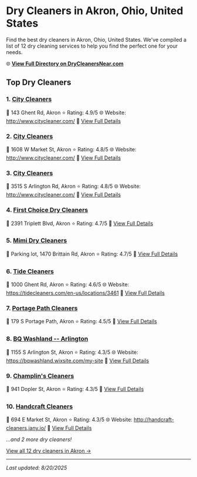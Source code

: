 # Dry Cleaners in Akron, Ohio, United States

Find the best dry cleaners in Akron, Ohio, United States. We've compiled a list of 12 dry cleaning services to help you find the perfect one for your needs.

🌐 **[View Full Directory on DryCleanersNear.com](https://drycleanersnear.com/city/US/Ohio/Akron)**

## Top Dry Cleaners

### 1. [City Cleaners](https://drycleanersnear.com/dryCleaner/6875b6319b5c02c2ea277c49/city-cleaners)
📍 143 Ghent Rd, Akron
⭐ Rating: 4.9/5
🌐 Website: http://www.citycleaner.com/
🔗 [View Full Details](https://drycleanersnear.com/dryCleaner/6875b6319b5c02c2ea277c49/city-cleaners)

### 2. [City Cleaners](https://drycleanersnear.com/dryCleaner/6875b6309b5c02c2ea277c0b/city-cleaners)
📍 1608 W Market St, Akron
⭐ Rating: 4.8/5
🌐 Website: http://www.citycleaner.com/
🔗 [View Full Details](https://drycleanersnear.com/dryCleaner/6875b6309b5c02c2ea277c0b/city-cleaners)

### 3. [City Cleaners](https://drycleanersnear.com/dryCleaner/6875b6319b5c02c2ea277c2b/city-cleaners)
📍 3515 S Arlington Rd, Akron
⭐ Rating: 4.8/5
🌐 Website: http://www.citycleaner.com/
🔗 [View Full Details](https://drycleanersnear.com/dryCleaner/6875b6319b5c02c2ea277c2b/city-cleaners)

### 4. [First Choice Dry Cleaners](https://drycleanersnear.com/dryCleaner/6875b6399b5c02c2ea277d2f/first-choice-dry-cleaners)
📍 2391 Triplett Blvd, Akron
⭐ Rating: 4.7/5
🔗 [View Full Details](https://drycleanersnear.com/dryCleaner/6875b6399b5c02c2ea277d2f/first-choice-dry-cleaners)

### 5. [Mimi Dry Cleaners](https://drycleanersnear.com/dryCleaner/6875b6969b5c02c2ea278065/mimi-dry-cleaners)
📍 Parking lot, 1470 Brittain Rd, Akron
⭐ Rating: 4.7/5
🔗 [View Full Details](https://drycleanersnear.com/dryCleaner/6875b6969b5c02c2ea278065/mimi-dry-cleaners)

### 6. [Tide Cleaners](https://drycleanersnear.com/dryCleaner/6875b6c49b5c02c2ea27824e/tide-cleaners)
📍 1000 Ghent Rd, Akron
⭐ Rating: 4.6/5
🌐 Website: https://tidecleaners.com/en-us/locations/3461
🔗 [View Full Details](https://drycleanersnear.com/dryCleaner/6875b6c49b5c02c2ea27824e/tide-cleaners)

### 7. [Portage Path Cleaners](https://drycleanersnear.com/dryCleaner/6875b6ad9b5c02c2ea27811f/portage-path-cleaners)
📍 179 S Portage Path, Akron
⭐ Rating: 4.5/5
🔗 [View Full Details](https://drycleanersnear.com/dryCleaner/6875b6ad9b5c02c2ea27811f/portage-path-cleaners)

### 8. [BQ Washland -- Arlington](https://drycleanersnear.com/dryCleaner/6875b67d9b5c02c2ea277faf/bq-washland-arlington)
📍 1155 S Arlington St, Akron
⭐ Rating: 4.3/5
🌐 Website: https://bqwashland.wixsite.com/my-site
🔗 [View Full Details](https://drycleanersnear.com/dryCleaner/6875b67d9b5c02c2ea277faf/bq-washland-arlington)

### 9. [Champlin's Cleaners](https://drycleanersnear.com/dryCleaner/6875b69e9b5c02c2ea2780a5/champlin-s-cleaners)
📍 941 Dopler St, Akron
⭐ Rating: 4.3/5
🔗 [View Full Details](https://drycleanersnear.com/dryCleaner/6875b69e9b5c02c2ea2780a5/champlin-s-cleaners)

### 10. [Handcraft Cleaners](https://drycleanersnear.com/dryCleaner/6875b6b49b5c02c2ea278151/handcraft-cleaners)
📍 694 E Market St, Akron
⭐ Rating: 4.3/5
🌐 Website: http://handcraft-cleaners.jany.io/
🔗 [View Full Details](https://drycleanersnear.com/dryCleaner/6875b6b49b5c02c2ea278151/handcraft-cleaners)


*...and 2 more dry cleaners!*

[View all 12 dry cleaners in Akron →](https://drycleanersnear.com/city/US/Ohio/Akron)

---

*Last updated: 8/20/2025*
